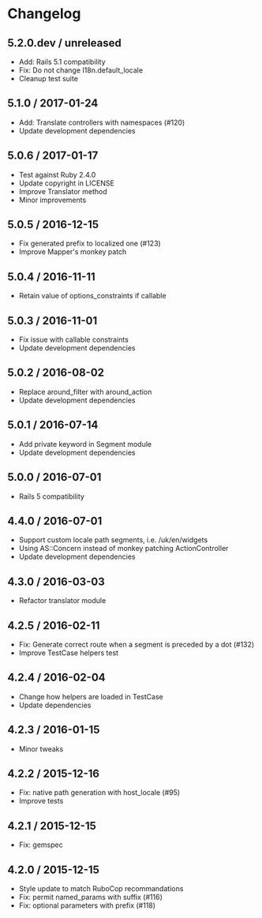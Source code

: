 # Changelog

## 5.2.0.dev / unreleased

* Add: Rails 5.1 compatibility
* Fix: Do not change I18n.default_locale
* Cleanup test suite

## 5.1.0 / 2017-01-24

* Add: Translate controllers with namespaces (#120)
* Update development dependencies

## 5.0.6 / 2017-01-17

* Test against Ruby 2.4.0
* Update copyright in LICENSE
* Improve Translator method
* Minor improvements

## 5.0.5 / 2016-12-15

* Fix generated prefix to localized one (#123)
* Improve Mapper's monkey patch

## 5.0.4 / 2016-11-11

* Retain value of options_constraints if callable

## 5.0.3 / 2016-11-01

* Fix issue with callable constraints
* Update development dependencies

## 5.0.2 / 2016-08-02

* Replace around_filter with around_action
* Update development dependencies

## 5.0.1 / 2016-07-14

* Add private keyword in Segment module
* Update development dependencies

## 5.0.0 / 2016-07-01

* Rails 5 compatibility

## 4.4.0 / 2016-07-01

* Support custom locale path segments, i.e. /uk/en/widgets
* Using AS::Concern instead of monkey patching ActionController
* Update development dependencies

## 4.3.0 / 2016-03-03

* Refactor translator module

## 4.2.5 / 2016-02-11

* Fix: Generate correct route when a segment is preceded by a dot (#132)
* Improve TestCase helpers test

## 4.2.4 / 2016-02-04

* Change how helpers are loaded in TestCase
* Update dependencies

## 4.2.3 / 2016-01-15

* Minor tweaks

## 4.2.2 / 2015-12-16

* Fix: native path generation with host_locale (#95)
* Improve tests

## 4.2.1 / 2015-12-15

* Fix: gemspec

## 4.2.0 / 2015-12-15

* Style update to match RuboCop recommandations
* Fix: permit named_params with suffix (#116)
* Fix: optional parameters with prefix (#118)
